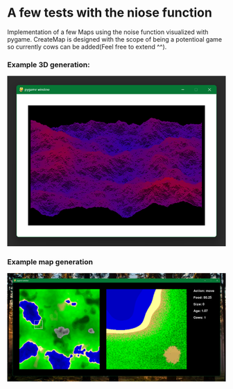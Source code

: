 # A few tests with the niose function

Implementation of a few Maps using the noise function visualized with pygame.
CreateMap is designed with the scope of being a potentioal game so currently cows can be added(Feel free to extend ^^).

### Example 3D generation:

![Preview 3D Map](https://raw.githubusercontent.com/Skilsu/PygameMap/master/data/Example3D.png)

### Example map generation

![Preview Map](https://raw.githubusercontent.com/Skilsu/PygameMap/master/data/ExampleMap.png)
